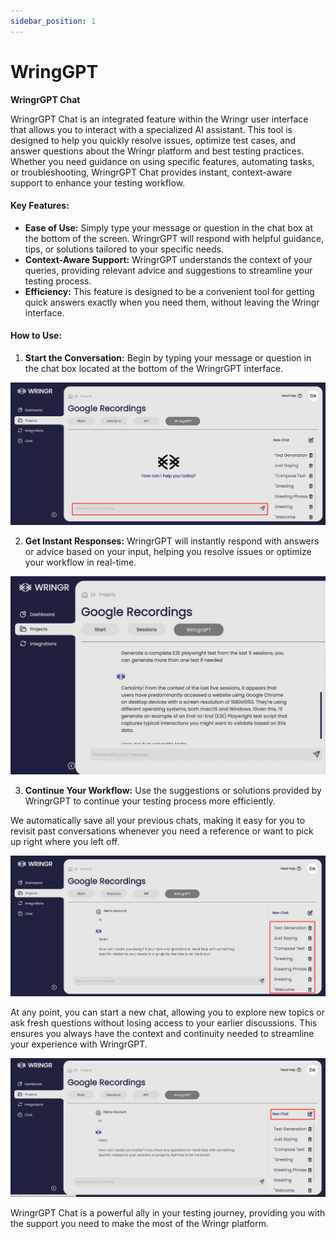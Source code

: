 ```yaml
---
sidebar_position: 1
---
```


# WringGPT

**WringrGPT Chat**

WringrGPT Chat is an integrated feature within the Wringr user interface that allows you to interact with a specialized AI assistant. This tool is designed to help you quickly resolve issues, optimize test cases, and answer questions about the Wringr platform and best testing practices. Whether you need guidance on using specific features, automating tasks, or troubleshooting, WringrGPT Chat provides instant, context-aware support to enhance your testing workflow.

#### Key Features:
- **Ease of Use:** Simply type your message or question in the chat box at the bottom of the screen. WringrGPT will respond with helpful guidance, tips, or solutions tailored to your specific needs.
- **Context-Aware Support:** WringrGPT understands the context of your queries, providing relevant advice and suggestions to streamline your testing process.
- **Efficiency:** This feature is designed to be a convenient tool for getting quick answers exactly when you need them, without leaving the Wringr interface.

#### How to Use:
1. **Start the Conversation:** Begin by typing your message or question in the chat box located at the bottom of the WringrGPT interface.

![CHAT](/img/chat-1.png)


2. **Get Instant Responses:** WringrGPT will instantly respond with answers or advice based on your input, helping you resolve issues or optimize your workflow in real-time.

![CHAT](/img/WringrGPTNew.png)


3. **Continue Your Workflow:** Use the suggestions or solutions provided by WringrGPT to continue your testing process more efficiently.


We automatically save all your previous chats, making it easy for you to revisit past conversations whenever you need a reference or want to pick up right where you left off.

![CHAT](/img/chat-3.png)


At any point, you can start a new chat, allowing you to explore new topics or ask fresh questions without losing access to your earlier discussions. This ensures you always have the context and continuity needed to streamline your experience with WringrGPT.

![CHAT](/img/chat-4.png)


WringrGPT Chat is a powerful ally in your testing journey, providing you with the support you need to make the most of the Wringr platform.



